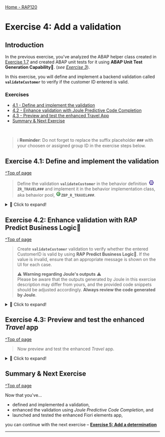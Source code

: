 [Home - RAP120](../../README.md)

# Exercise 4: Add a validation

## Introduction 

In the previous exercise, you've analyzed the ABAP helper class created in [Exercise 1.7](../ex01/README.md/#exercise-16-publish-and-preview-the-travel-app) and created ABAP unit tests for it using **ABAP Unit Test Generation Capability💎**. (_see [Exercise 3](../ex03/README.md)_).

In this exercise, you will define and implement a backend validation called **`validateCustomer`** to verify if the customer ID entered is valid.

### Exercises

- [4.1 - Define and implement the validation](#exercise-41-define-and-implement-the-validation)
- [4.2 - Enhance validation with Joule Predictive Code Completion](#exercise-42-enhance-validation-with-joule-predictive-code-completion)
- [4.3 - Preview and test the enhanced Travel App](#exercise-43-preview-and-test-the-enhanced-travel-app)
- [Summary & Next Exercise](#summary--next-exercise)

<br/>

> ℹ️ **Reminder**: Do not forget to replace the suffix placeholder **`###`** with your choosen or assigned group ID in the exercise steps below. 

<!-- 
### About Validations

<details>
  <summary>Click to expand!</summary>

A validation is an optional part of the business object behavior that checks the consistency of business object instances based on trigger conditions. 

A validation is implicitly invoked by the business object’s framework if the trigger condition of the validation is fulfilled. Trigger conditions can be `MODIFY` operations and modified fields. The trigger condition is evaluated at the trigger time, a predefined point during the BO runtime. An invoked validation can reject inconsistent instance data from being saved by passing the keys of failed instances to the corresponding table in the `FAILED` structure. Additionally, a validation can return messages to the consumer by passing them to the corresponding table in the `REPORTED` structure.

> **Further reading**: [Validations](https://help.sap.com/docs/btp/sap-abap-restful-application-programming-model/validations?version=Cloud) 

</details>
-->

## Exercise 4.1: Define and implement the validation
[^Top of page](#Introduction)

> Define the validation **`validateCustomer`** in the behavior definition ![behaviordefinition](images/adt_bdef.png)**`ZR_TRAVEL###`** and implement it in the behavior implementation class, aka behavior pool, ![class](images/adt_class.png)**`ZBP_R_TRAVEL###`**.  

 <details>
  <summary>🔵 Click to expand!</summary>
  
1. Go to the **Project Explorer** and open your behavior definition ![behaviordefinition](images/adt_bdef.png)**`ZR_TRAVEL###`**.  

2. Insert the following code into your behavior definition:
 
    ```ABAP 
      field ( mandatory )
        CustomerID;
    ```

3. Now, define the validation **`validateCustomer`**.
     
   For that, add the following code snippet after the `delete;` statement
   
   ```ABAP
     validation validateCustomer on save { create; field CustomerID; }
   ```         

4. In order to have draft instances being checked by validations before they become active, they have to be specified for the **`draft determine action prepare`** in the behavior definition.
  
   Replace the code line **`draft determine action Prepare;`** with the following code snippet as shown on the screenshot below.

   ```ABAP
     draft determine action Prepare{
       validation validateCustomer;
     }
   ```    
     
   Your behavior definition ![behaviordefinition](images/adt_bdef.png)**`ZR_TRAVEL###`** should look like this:

   ```BDL
      managed implementation in class ZBP_R_TRAVEL### unique;
      strict ( 2 );
      with draft;
      extensible;
      define behavior for ZR_TRAVEL### alias Travel
      persistent table ztravel###
      extensible
      draft table ztravel_d###
      etag master LocalLastChangedAt
      lock master total etag LastChangedAt
      authorization master ( global )
      {
        field ( readonly )
        UUID,
        SightseeingsTips,
        TotalPrice,
        LocalCreatedBy,
        LocalCreatedAt,
        LocalLastChangedBy,
        LocalLastChangedAt,
        LastChangedAt;

        field ( mandatory : create )
        BeginDate,
        EndDate,
        Destination;

        // Add CustomerId as mandatory field
        field ( mandatory )
        CustomerId;

        field ( numbering : managed )
        UUID;


        create;
        update;
        delete;

        // Add validation validateCustomer
        validation validateCustomer on save { create; field CustomerID; }

        draft action Activate optimized;
        draft action Discard;
        draft action Edit;
        draft action Resume;
          draft determine action Prepare{
          validation validateCustomer;
        }

        mapping for ztravel### corresponding extensible
          {
            UUID               = uuid;
            TravelID           = travel_id;
            AgencyID           = agency_id;
            CustomerID         = customer_id;
            BeginDate          = begin_date;
            EndDate            = end_date;
            BookingFee         = booking_fee;
            TotalPrice         = total_price;
            CurrencyCode       = currency_code;
            Description        = description;
            Status             = status;
            Destination        = destination;
            SightseeingsTips   = sightseeings_tips;
            LocalCreatedBy     = local_created_by;
            LocalCreatedAt     = local_created_at;
            LocalLastChangedBy = local_last_changed_by;
            LocalLastChangedAt = local_last_changed_at;
            LastChangedAt      = last_changed_at;
          }

        association _Booking { create; with draft; }

      }

      define behavior for ZR_BOOKING### alias Booking
      persistent table zbooking###
      extensible
      draft table zbooking_d###
      etag dependent by _Travel
      lock dependent by _Travel
      authorization dependent by _Travel
      {
        field ( readonly )
        UUID,
        ParentUUID;

        field ( numbering : managed )
        UUID;


        update;
        delete;

        mapping for zbooking### corresponding extensible
          {
            UUID                  = uuid;
            ParentUUID            = parent_uuid;
            BookingID             = booking_id;
            BookingDate           = booking_date;
            CustomerID            = customer_id;
            CarrierID             = carrier_id;
            ConnectionID          = connection_id;
            FlightDate            = flight_date;
            FlightPrice           = flight_price;
            CurrencyCode          = currency_code;
            DiscountedFlightPrice = discounted_flight_price;
          }

        association _Travel { with draft; }

      }
   ``` 

   > **Short explanation**:    
   > - Validations are always invoked during the save and specified with the keyword `validateCustomer on save`.    
   > - `validateCustomer` is a validation with trigger operation `create` and trigger field `CustomerID`.

   ![](/exercises/ex04/images/rap120_ex41.gif)
     
5. Save![save icon](images/adt_save.png) and activate![activate icon](images/adt_activate.png) the changes in the behavior definition ![bdef icon](images/adt_bdef.png)**`ZR_TRAVEL###`**.

6. Declare the required method in behavior implementation class ![](images/adt_class.png)**`ZBP_R_TRAVEL###`** using the ADT Quick Fix *Ctrl/Cmd + 1*.

   > ℹ️ **Info**: The ADT Quick Fix is a feature within the ABAP Development Tools (ADT) for Eclipse that helps developers quickly resolve issues in their code. In this case, it's helping to add automatically the validation method's definition and implementation in the class ![](images/adt_class.png)**`ZBP_R_TRAVEL###`**
  
   To do that, remain in the behavior definition ![bdef icon](images/adt_bdef.png)**`ZR_TRAVEL###`** and set your cursor on the name of the validation **`validateCustomer`**. 
  
   Then press *Ctrl/Cmd + 1* to open the **Quick Assist** view and select the entry _**`Add validation method validateCustomer of entity ZR_TRAVEL### ...`**_ from the dialog. 
  
   As a result, the behavior implementation class ![](images/adt_class.png)**`ZBP_R_TRAVEL###`** will be enhanced with the new validation method. 

7. Save![save icon](images/adt_save.png) and activate![activate icon](images/adt_activate.png) the changes in **`ZBP_R_TRAVEL###`**.

   > **Hint**:   
   > If you get the error message _**`The entity ZR_TRAVEL### does not have a validation VALIDATECUSTOMER.`**_ in the behavior implementation, then try to activate![activate icon](images/adt_activate.png) the behavior definition once again.  

</details>
  
## Exercise 4.2: Enhance validation with RAP Predict Business Logic💎
[^Top of page](#Introduction)

> Create **`validateCustomer`** validation to verify whether the entered CustomerID is valid by using **RAP Predict Business Logic**💎. If the value is invalid, ensure that an appropriate message is shown on the UI for each case.
> 
> ⚠ **Warning regarding Joule's outputs** ⚠    
> Please be aware that the outputs generated by Joule in this exercise description may differ from yours, and the provided code snippets should be adjusted accordingly. **Always review the code generated by Joule**.

 <details>
  <summary>🔵 Click to expand!</summary>

1. Go to your implementation class ![class](images/adt_class.png)**`ZBP_R_TRAVEL###`** and position the cursor on **`validateCustomer`** method implementation.

2. Use ADT Quick Fix _(Ctrl or Cmd +1)_ to select **Predict RAP Business Logic 💎**. To get the prediction, we need to provide a method description in the following input dialog.

3. Enter the following the description in the **Method Description** section. Then, press **Run**.

   Do not forget to replace **`###`** with your assigned *Group ID* or choosen suffix. For the implementation, we will call the method **`validate_customer`** from our helper class ![class](images/adt_class.png)**`ZCL_TRAVEL_HELPER_###`** created in _[Exercise 1](../ex03/README.md)_.

   ```
    Instantiate the helper class zcl_travel_helper_###, then read the CustomerId field from the CDS view ZR_TRAVEL###.

    Check if the CustomerID is initial, and validate it using the zcl_travel_helper_### helper class.

    If the CustomerID is missing or invalid, append the key failed-travel. Also, add the key to reported-travel with a NEW_MESSAGE_WITH_TEXT error message.

   ```

   <!-- **Joule Predictive Code Completion** will suggest the next lines based on the previous comment that you've added in the previous step. 
 
   > ℹ️**Hint**: Make sure **Joule Predictive Code Completion** is switched on in the toolbar ![](/exercises/images/adt_joule_code_completion2.png). -->

3. Review the code.

4. Your code should look something like this:
  
   Do not forget to replace **`###`** with your assigned *Group ID* or choosen suffix.

   ```ABAP
   CLASS LHC_ZR_TRAVEL### DEFINITION INHERITING FROM CL_ABAP_BEHAVIOR_HANDLER.
     PRIVATE SECTION.
       METHODS:
         GET_GLOBAL_AUTHORIZATIONS FOR GLOBAL AUTHORIZATION
           IMPORTING
              REQUEST requested_authorizations FOR Travel
           RESULT result,
         validateCustomer FOR VALIDATE ON SAVE
               IMPORTING keys FOR Travel~validateCustomer.
   ENDCLASS.

   CLASS LHC_ZR_TRAVEL### IMPLEMENTATION.
     METHOD GET_GLOBAL_AUTHORIZATIONS.
     ENDMETHOD.
     METHOD validateCustomer.
      DATA(lo_travel_helper) = NEW zcl_travel_helper_###( ).

      READ ENTITIES OF zr_travel### IN LOCAL MODE
        ENTITY Travel
          FIELDS ( CustomerID )
          WITH CORRESPONDING #( keys )
        RESULT DATA(lt_travel).

      LOOP AT lt_travel INTO DATA(ls_travel).
        IF ls_travel-CustomerID IS INITIAL OR
          lo_travel_helper->validate_customer( ls_travel-CustomerID ) = abap_false.
          APPEND VALUE #( %tky = ls_travel-%tky ) TO failed-Travel.
          APPEND VALUE #(
              %tky        = ls_travel-%tky
              %state_area = 'Validation'
              %msg        = new_message_with_text(
                              text     = 'Invalid or missing CustomerID'
                              severity = if_abap_behv_message=>severity-error
                            )
          ) TO reported-Travel.
        ENDIF.
      ENDLOOP.
     ENDMETHOD.

   ENDCLASS.
   ```

5. Save ![save icon](images/adt_save.png) and activate ![activate icon](images/adt_activate.png) the changes.

 ![](/exercises/ex04/images/rap120_ex42.gif)

</details>


## Exercise 4.3: Preview and test the enhanced _Travel_ app
[^Top of page](#Introduction)

> Now preview and test the enhanced _Travel_ app. 

 <details>
  <summary>🔵 Click to expand!</summary>

  1. You can either refresh your _Travel_ app in the browser using **F5** if the browser is still open - or go to your service binding ![service binding](../images/adt_srvb.png)**`ZUI_TRAVEL_O4###`** in ADT and start the Fiori elements App preview for the **`Travel`** entity set.
  
  2. Play around with the app.

 </details>

## Summary & Next Exercise
[^Top of page](#Introduction)

Now that you've... 
- defined and implemented a validation, 
- enhanced the validation using *Joule Predictive Code Completion*, and
- launched and tested the enhanced Fiori elements app,

you can continue with the next exercise – **[Exercise 5: Add a determination](../ex05/README.md)**

---

